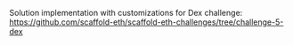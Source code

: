 Solution implementation with customizations for Dex challenge: https://github.com/scaffold-eth/scaffold-eth-challenges/tree/challenge-5-dex
